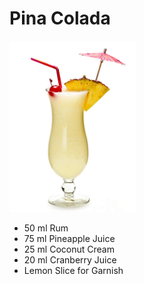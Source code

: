 # Pina Colada

<img src="../images/cocktail4.jpg" width="40%" height="40%" />

- 50 ml Rum
- 75 ml Pineapple Juice
- 25 ml Coconut Cream
- 20 ml Cranberry Juice
- Lemon Slice for Garnish
